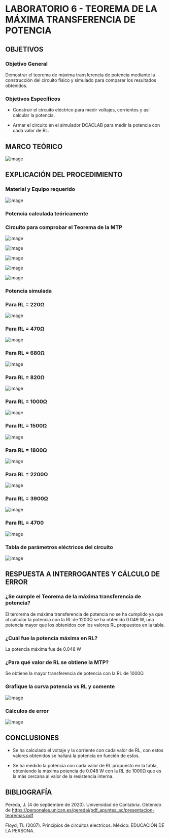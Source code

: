 # LABORATORIO 6 - TEOREMA DE LA MÁXIMA TRANSFERENCIA DE POTENCIA 

## OBJETIVOS

### Objetivo General

Demostrar el teorema de máxima transferencia de potencia mediante la construcción del circuito físico y simulado para comparar los resultados obtenidos.

### Objetivos Específicos

- Construir el circuito eléctrico para medir voltajes, corrientes y así calcular la potencia.

- Armar el circuito en el simulador DCACLAB para medir la potencia con cada valor de RL.

## MARCO  TEÓRICO

![image](https://user-images.githubusercontent.com/105606339/179175673-f87fe0f7-52c3-4d14-87bb-a3ab1e068e4b.png)

## EXPLICACIÓN DEL PROCEDIMIENTO

### Material y Equipo requerido

![image](https://user-images.githubusercontent.com/105606339/179170161-e40c5ae4-9c2b-4a43-8efe-d875abbfd351.png)

### Potencia calculada teóricamente

### Circuito para comprobar el Teorema de la MTP

![image](https://user-images.githubusercontent.com/105606339/179175769-7bd5b314-2cd1-462e-9f93-c5e622ebee1b.png)

![image](https://user-images.githubusercontent.com/105606339/179165533-b599462b-27e9-4254-b4e0-4d79ff50d30d.png)

![image](https://user-images.githubusercontent.com/105606339/179165559-c5529c9d-ff9a-4704-aea3-56a72e2795ab.png)

![image](https://user-images.githubusercontent.com/105606339/179270372-124577ea-7c01-4217-98b0-0492aff46635.png)

![image](https://user-images.githubusercontent.com/105606339/179270402-7dc7316e-25d2-4aae-a314-fa3620bed7d1.png)

### Potencia simulada

### Para RL = 220Ω

![image](https://user-images.githubusercontent.com/105606339/179163286-ead8a4d5-ddf0-4522-9c7e-cb7c63ca8b64.png)

### Para RL = 470Ω

![image](https://user-images.githubusercontent.com/105606339/179163412-48ebd2d8-0461-4ae5-b73a-002750bbf655.png)

### Para RL = 680Ω

![image](https://user-images.githubusercontent.com/105606339/179163567-deca87d0-3d97-4f1c-888b-78d2471572bc.png)

### Para RL = 820Ω

![image](https://user-images.githubusercontent.com/105606339/179163683-b9808771-4aff-4ec2-88d6-3c8a4436abb7.png)

### Para RL = 1000Ω

![image](https://user-images.githubusercontent.com/105606339/179163766-a98387bf-5c0a-4258-bb87-9c8539f859bc.png)

### Para RL = 1500Ω

![image](https://user-images.githubusercontent.com/105606339/179171999-d586a8a1-f8a8-40d4-9cd2-5c4853ef455d.png)

### Para RL = 1800Ω

![image](https://user-images.githubusercontent.com/105606339/179172109-6958eafc-a288-4f61-8250-8301bcc217c7.png)

### Para RL = 2200Ω

![image](https://user-images.githubusercontent.com/105606339/179172253-233da393-313b-4ad5-9802-d5161b8e0746.png)

### Para RL = 3900Ω

![image](https://user-images.githubusercontent.com/105606339/179172341-79e6425f-735b-44c4-8621-d43524dd22e8.png)

### Para RL = 4700

![image](https://user-images.githubusercontent.com/105606339/179172471-276bd3ed-b2bb-4435-900d-a63584f9ed61.png)


### Tabla de parámetros eléctricos del circuito 

![image](https://user-images.githubusercontent.com/105606339/179270486-e3bd955f-34ba-4852-81ae-407c467b607c.png)


## RESPUESTA A INTERROGANTES Y CÁLCULO DE ERROR

### ¿Se cumple el Teorema de la máxima transferencia de potencia? 

El terorema de  máxima transferencia de potencia no se ha cumplido ya que al calcular la potencia con la RL de 1200Ω se ha obtenido 0.049 W, una potencia mayor que los obtenidos con los valores RL propuestos en la tabla.

### ¿Cuál fue la potencia máxima en RL?

La potencia máxima fue de 0.048 W

### ¿Para qué valor de RL se obtiene la MTP?

Se obtiene la mayor transferencia de potencia con la RL de 1000Ω

### Grafique la curva potencia vs RL y comente

![image](https://user-images.githubusercontent.com/105606339/179281923-4810f128-14d0-4cdc-9751-5da90150d0af.png)

### Cálculos de error

![image](https://user-images.githubusercontent.com/105606339/179289651-b9defb0c-16a6-40c7-aa7f-8ee50a094735.png)

## CONCLUSIONES

- Se ha calculado el voltaje y la corriente con cada valor de RL, con estos valores obtenidos se hallará la potencia en función de estos.

- Se ha medido la potencia con cada valor de RL propuesto en la tabla, obteniendo la máxima potencia de 0.048 W con la RL de 1000Ω que es la más cercana al valor de la resistencia interna.

## BIBLIOGRAFÍA

Pereda, J. (4 de septiembre de 2020). Universidad de Cantabria. Obtenido de https://personales.unican.es/peredaj/pdf_apuntes_ac/presentacion-teoremas.pdf

Floyd, TL (2007). Principios de circuitos electricos. México: EDUCACIÓN DE LA PERSONA.
















